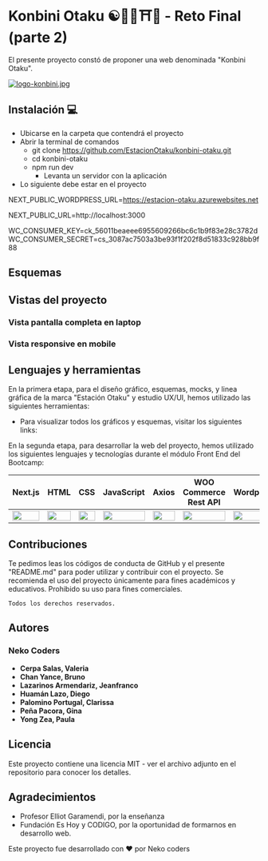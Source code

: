 # Konbini Otaku ☯💬🛒⛩️🎌 - Reto Final (parte 2)

El presente proyecto constó de proponer una web denominada "Konbini Otaku". 

[![logo-konbini.jpg](https://i.postimg.cc/QM4tjzT9/logo-konbini.jpg)](https://postimg.cc/HJMH2B3d)

## Instalación 💻
- Ubicarse en la carpeta que contendrá el proyecto
- Abrir la terminal de comandos
  - git clone https://github.com/EstacionOtaku/konbini-otaku.git
  - cd konbini-otaku
  - npm run dev
    - Levanta un servidor con la aplicación
- Lo siguiente debe estar en el proyecto
     
NEXT_PUBLIC_WORDPRESS_URL=https://estacion-otaku.azurewebsites.net

NEXT_PUBLIC_URL=http://localhost:3000

WC_CONSUMER_KEY=ck_56011beaeee6955609266bc6c1b9f83e28c3782d
WC_CONSUMER_SECRET=cs_3087ac7503a3be93f1f202f8d51833c928bb9f88 

## Esquemas

## Vistas del proyecto

### Vista pantalla completa en laptop

### Vista responsive en mobile

## Lenguajes y herramientas
En la primera etapa, para el diseño gráfico, esquemas, mocks, y linea gráfica de la marca "Estación Otaku" y estudio UX/UI, hemos utilizado las siguientes herramientas:
       
- Para visualizar todos los gráficos y esquemas, visitar los siguientes links:
    
En la segunda etapa, para desarrollar la web del proyecto, hemos utilizado los siguientes lenguajes y tecnologías durante el módulo Front End del Bootcamp:
  
<table>
    <thead>
      <tr>
        <th>Next.js</th>
        <th>HTML</th>
        <th>CSS</th>
        <th>JavaScript</th>
        <th>Axios</th>
        <th>WOO Commerce Rest API</th>
        <th>Wordpress</th>
        <th>React Icons</th>   
        <th>Tailwind CSS</th>   
        <th>Figma</th>
        <th>Photoshop</th>
        <th>Nano ID</th>
      </tr>
    </thead>
    <tbody>
      <tr>
        <td>
          <img src="https://encrypted-tbn0.gstatic.com/images?q=tbn:ANd9GcTKwA9TLFYITFJKMFqenvcFPqVtd4z-yyjkVV8FRVx1wXLWku2sSqFyYVQ5lwtmxtxJGFk&usqp=CAU" width="100%" />
        </td>
        <td>
          <img src="https://i.postimg.cc/rF6WrLjr/html.png" width="100%" />
        </td>
        <td>
          <img src="https://upload.wikimedia.org/wikipedia/commons/thumb/d/d5/CSS3_logo_and_wordmark.svg/544px-CSS3_logo_and_wordmark.svg.png" width="100%" />
        </td>
        <td>
          <img
            src="https://eduliticas.com/wp-content/uploads/2018/01/Javascript-shield.png" width="100%" />
        </td>         
        <td>
          <img
            src="https://upload.wikimedia.org/wikipedia/commons/thumb/3/35/Axios_logo_%282017%29.svg/1200px-Axios_logo_%282017%29.svg.png" width="100%" />
        </td>
        <td>
          <img
            src="https://encrypted-tbn0.gstatic.com/images?q=tbn:ANd9GcRMk0tTzWwBwt2GZVdkLxWn5YqSafX7n81hhxOQXZaSz01TCPvh88NKLemz8uzOcF3Ch3g&usqp=CAU" width="100%" />
        </td>
        <td>
          <img
            src="https://www.neolo.com/aprende/wp-content/uploads/2014/10/wordpress-logo-simplified-rgb.png" width="100%" />
        </td>
        <td>
          <img            src="https://camo.githubusercontent.com/48d099290b4cb2d7937bcd96e8497cf1845b54a810a6432c70cf944b60b40c77/68747470733a2f2f7261776769742e636f6d2f676f72616e67616a69632f72656163742d69636f6e732f6d61737465722f72656163742d69636f6e732e737667" width="100%" />
        </td>    
        <td>
          <img
            src="https://upload.wikimedia.org/wikipedia/commons/thumb/d/d5/Tailwind_CSS_Logo.svg/2048px-Tailwind_CSS_Logo.svg.png" width="100%" />
        </td>       
        <td>
          <img src="https://cdn.iconscout.com/icon/free/png-256/figma-3628771-3030133.png" width="100%" />
        </td>
        <td>
          <img src="https://logodix.com/logo/1074347.png" width="100%" />
        </td> 
        <td>
          <img src="https://i.postimg.cc/KzQYK9jL/nano-id.jpg" width="100%" />
        </td>    
      </tr>
    </tbody>
</table>

## Contribuciones

Te pedimos leas los códigos de conducta de GitHub y el presente "README.md" para poder utilizar y contribuir con el proyecto. Se recomienda el uso del proyecto únicamente para fines académicos y educativos. Prohibido su uso para fines comerciales.
  
```
Todos los derechos reservados.
```
  
## Autores
### Neko Coders

- **Cerpa Salas, Valeria**
- **Chan Yance, Bruno**
- **Lazarinos Armendariz, Jeanfranco**
- **Huamán Lazo, Diego**
- **Palomino Portugal, Clarissa**
- **Peña Pacora, Gina**
- **Yong Zea, Paula**

## Licencia

Este proyecto contiene una licencia MIT - ver el archivo adjunto en el repositorio para conocer los detalles.

## Agradecimientos

- Profesor Elliot Garamendi, por la enseñanza
- Fundación Es Hoy y CODIGO, por la oportunidad de formarnos en desarrollo web.
   
Este proyecto fue desarrollado con ❤️ por Neko coders
